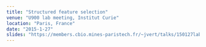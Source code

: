 ```yaml
---
title: "Structured feature selection"
venue: "U900 lab meeting, Institut Curie"
location: "Paris, France"
date: "2015-1-27"
slides: "https://members.cbio.mines-paristech.fr/~jvert/talks/150127labmeeting/labmeeting.pdf"
---
```

